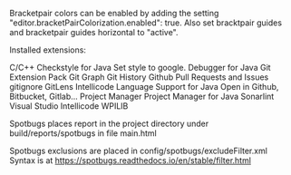 Bracketpair colors can be enabled by adding the setting "editor.bracketPairColorization.enabled": true. Also set
bracktpair guides and bracketpair guides horizontal to "active".

Installed extensions:

C/C++
Checkstyle for Java
    Set style to google.
Debugger for Java
Git Extension Pack
Git Graph
Git History
Github Pull Requests and Issues
gitignore
GitLens
Intellicode
Language Support for Java
Open in Github, Bitbucket, Gitlab...
Project Manager
Project Manager for Java
Sonarlint
Visual Studio Intellicode
WPILIB


Spotbugs places report in the project directory under
build/reports/spotbugs in file main.html

Spotbugs exclusions are placed in config/spotbugs/excludeFilter.xml
Syntax is at https://spotbugs.readthedocs.io/en/stable/filter.html
